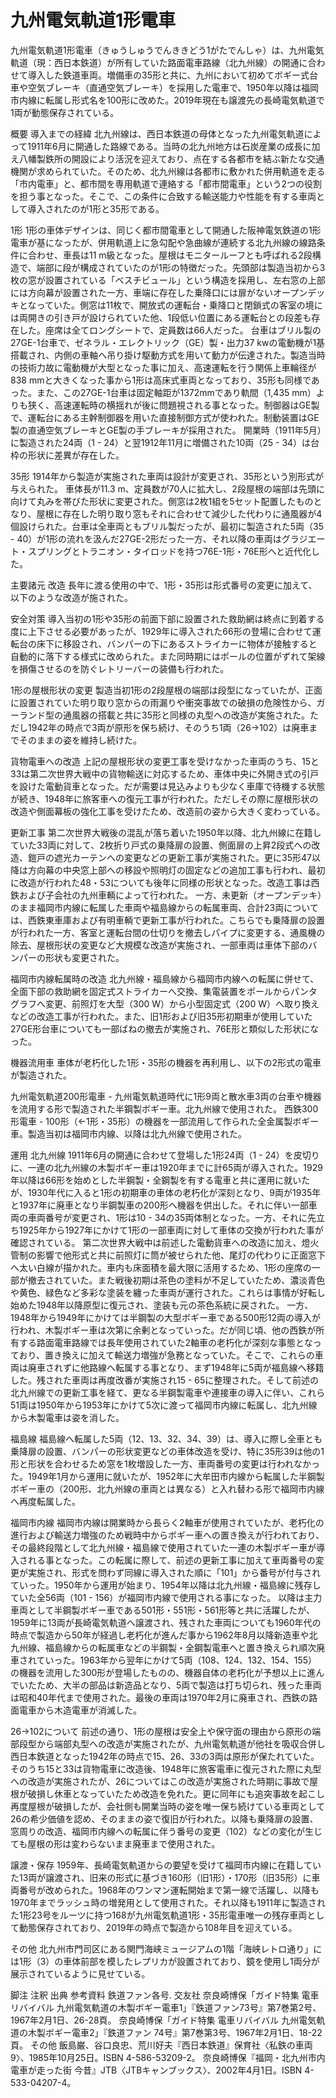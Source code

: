 # 九州電気軌道1形電車

九州電気軌道1形電車（きゅうしゅうでんききどう1がたでんしゃ）は、九州電気軌道（現：西日本鉄道）が所有していた路面電車路線（北九州線）の開通に合わせて導入した鉄道車両。増備車の35形と共に、九州において初めてボギー式台車や空気ブレーキ（直通空気ブレーキ）を採用した電車で、1950年以降は福岡市内線に転属し形式名を100形に改めた。2019年現在も譲渡先の長崎電気軌道で1両が動態保存されている。

概要
導入までの経緯
北九州線は、西日本鉄道の母体となった九州電気軌道によって1911年6月に開通した路線である。当時の北九州地方は石炭産業の成長に加え八幡製鉄所の開設により活況を迎えており、点在する各都市を結ぶ新たな交通機関が求められていた。そのため、北九州線は各都市に敷かれた併用軌道を走る「市内電車」と、都市間を専用軌道で連絡する「都市間電車」という2つの役割を担う事となった。そこで、この条件に合致する輸送能力や性能を有する車両として導入されたのが1形と35形である。

1形
1形の車体デザインは、同じく都市間電車として開通した阪神電気鉄道の1形電車が基になったが、併用軌道上に急勾配や急曲線が連続する北九州線の線路条件に合わせ、車長は11 m級となった。屋根はモニタールーフとも呼ばれる2段構造で、端部に段が構成されていたのが1形の特徴だった。先頭部は製造当初から3枚の窓が設置されている「ベスチビュール」という構造を採用し、左右窓の上部には方向幕が設置された一方、車端に存在した乗降口には扉がないオープンデッキとなっていた。側窓は11枚で、開放式の運転台・乗降口と閉鎖式の客室の境には両開きの引き戸が設けられていた他、1段低い位置にある運転台との段差も存在した。座席は全てロングシートで、定員数は66人だった。
台車はブリル製の27GE-1台車で、ゼネラル・エレクトリック（GE）製・出力37 kwの電動機が1基搭載され、内側の車軸へ吊り掛け駆動方式を用いて動力が伝達された。製造当時の技術力故に電動機が大型となった事に加え、高速運転を行う関係上車輪径が838 mmと大きくなった事から1形は高床式車両となっており、35形も同様であった。また、この27GE-1台車は固定軸距が1372mmであり軌間（1,435 mm）よりも狭く、高速運転時の横揺れが後に問題視される事となった。制御器はGE製で、運転台にある主幹制御器を用いた直接制御方式が使われた。制動装置はGE製の直通空気ブレーキとGE製の手ブレーキが採用された。
開業時（1911年5月）に製造された24両（1 - 24）と翌1912年11月に増備された10両（25 - 34）は台枠の形状に差異が存在した。

35形
1914年から製造が実施された車両は設計が変更され、35形という別形式が与えられた。
車体長が11.3 m、定員数が70人に拡大し、2段屋根の端部は先頭に向けて丸みを帯びた形状に変更された。側窓は2枚1組を5セット配置したものとなり、屋根に存在した明り取り窓もそれに合わせて減少した代わりに通風器が4個設けられた。台車は全車両ともブリル製だったが、最初に製造された5両（35 - 40）が1形の流れを汲んだ27GE-2形だった一方、それ以降の車両はグラジエート・スプリングとトラニオン・タイロッドを持つ76E-1形・76E形へと近代化した。

主要諸元
改造
長年に渡る使用の中で、1形・35形は形式番号の変更に加えて、以下のような改造が施された。

安全対策
導入当初の1形や35形の前面下部に設置された救助網は終点に到着する度に上下させる必要があったが、1929年に導入された66形の登場に合わせて運転台の床下に移設され、バンパーの下にあるストライカーに物体が接触すると自動的に落下する様式に改められた。また同時期にはポールの位置がずれて架線を損傷させるのを防ぐレトリーバーの装備も行われた。

1形の屋根形状の変更
製造当初1形の2段屋根の端部は段型になっていたが、正面に設置されていた明り取り窓からの雨漏りや衝突事故での破損の危険性から、ガーランド型の通風器の搭載と共に35形と同様の丸型への改造が実施された。ただし1942年の時点で3両が原形を保ち続け、そのうち1両（26→102）は廃車までそのままの姿を維持し続けた。

貨物電車への改造
上記の屋根形状の変更工事を受けなかった車両のうち、15と33は第二次世界大戦中の貨物輸送に対応するため、車体中央に外開き式の引戸を設けた電動貨車となった。だが需要は見込みよりも少なく車庫で待機する状態が続き、1948年に旅客車への復元工事が行われた。ただしその際に屋根形状の改造や側面幕板の強化工事を受けたため、改造前の姿から大きく変わっている。

更新工事
第二次世界大戦後の混乱が落ち着いた1950年以降、北九州線に在籍していた33両に対して、2枚折り戸式の乗降扉の設置、側面扉の上昇2段式への改造、鎧戸の遮光カーテンへの変更などの更新工事が実施された。更に35形47以降は方向幕の中央窓上部への移設や照明灯の固定などの追加工事も行われ、最初に改造が行われた48・53についても後年に同様の形状となった。改造工事は西鉄および子会社の九州車輌によって行われた。
一方、未更新（オープンデッキ）のまま福岡市内線に転属した車両や福島線からの転属車両、合計23両については、西鉄東車庫および有明車輌で更新工事が行われた。こちらでも乗降扉の設置が行われた一方、客室と運転台間の仕切りを撤去しパイプに変更する、通風機の除去、屋根形状の変更など大規模な改造が実施され、一部車両は車体下部のバンパーの形状も変更された。

福岡市内線転属時の改造
北九州線・福島線から福岡市内線への転属に併せて、全面下部の救助網を固定式ストライカーへ交換、集電装置をポールからパンタグラフへ変更、前照灯を大型（300 W）から小型固定式（200 W）へ取り換えなどの改造工事が行われた。また、旧1形および旧35形初期車が使用していた27GE形台車についても一部ばねの撤去が実施され、76E形と類似した形状になった。

機器流用車
車体が老朽化した1形・35形の機器を再利用し、以下の2形式の電車が製造された。

九州電気軌道200形電車 - 九州電気軌道時代に1形9両と散水車3両の台車や機器を流用する形で製造された半鋼製ボギー車。北九州線で使用された。
西鉄300形電車 - 100形（←1形・35形）の機器を一部流用して作られた全金属製ボギー車。製造当初は福岡市内線、以降は北九州線で使用された。

運用
北九州線
1911年6月の開通に合わせて登場した1形24両（1 - 24）を皮切りに、一連の北九州線の木製ボギー車は1920年までに計65両が導入された。1929年以降は66形を始めとした半鋼製・全鋼製を有する電車と共に運用に就いたが、1930年代に入ると1形の初期車の車体の老朽化が深刻となり、9両が1935年と1937年に廃車となり半鋼製車の200形へ機器を供出した。それに伴い一部車両の車両番号が変更され、1形は10 - 34の35両体制となった。一方、それに先立ち1925年から1927年にかけて1形の一部車両に対して車体の交換が行われた事が確認されている。
第二次世界大戦中は前述した電動貨車への改造に加え、燈火管制の影響で他形式と共に前照灯に筒が被せられた他、尾灯の代わりに正面窓下へ太い白線が描かれた。車内も床面積を最大限に活用するため、1形の座席の一部が撤去されていた。また戦後初期は茶色の塗料が不足していたため、濃淡青色や黄色、緑色など多彩な塗装を纏った車両が運行された。これらは事情が好転し始めた1948年以降原型に復元され、塗装も元の茶色系統に戻された。
一方、1948年から1949年にかけては半鋼製の大型ボギー車である500形12両の導入が行われ、木製ボギー車は次第に余剰となっていった。だが同じ頃、他の西鉄が所有する路面電車路線では長年使用されていた2軸車の老朽化が深刻な事態となっており、置き換えに加えて輸送力増強が急務となっていた。そこで、これらの車両は廃車されずに他路線へ転属する事となり、まず1948年に5両が福島線へ移籍した。残された車両は再度改番が実施され15 - 65に整理された。そして前述の北九州線での更新工事を経て、更なる半鋼製電車や連接車の導入に伴い、これら51両は1950年から1953年にかけて5次に渡って福岡市内線に転属し、北九州線から木製電車は姿を消した。

福島線
福島線へ転属した5両（12、13、32、34、39）は、導入に際し全車とも乗降扉の設置、バンパーの形状変更などの車体改造を受け、特に35形39は他の1形と形状を合わせるため窓を1枚増設した一方、車両番号の変更は行われなかった。1949年1月から運用に就いたが、1952年に大牟田市内線から転属した半鋼製ボギー車の（200形、北九州線の車両とは異なる）と入れ替わる形で福岡市内線へ再度転属した。

福岡市内線
福岡市内線は開業時から長らく2軸車が使用されていたが、老朽化の進行および輸送力増強のため戦時中からボギー車への置き換えが行われており、その最終段階として北九州線・福島線で使用されていた一連の木製ボギー車が導入される事となった。この転属に際して、前述の更新工事に加えて車両番号の変更が実施され、形式を問わず同線に導入された順に「101」から番号が付与されていった。1950年から運用が始まり、1954年以降は北九州線・福島線に残存していた全56両（101 - 156）が福岡市内線で使用される事になった。
以降は主力車両として半鋼製ボギー車である501形・551形・561形等と共に活躍したが、1959年に13両が長崎電気軌道へ譲渡され、残された車両についても1960年代の時点で製造から50年が経過し老朽化が進んだ事から1962年8月以降新造車や北九州線、福島線からの転属車などの半鋼製・全鋼製電車へと置き換えられ順次廃車されていった。1963年から翌年にかけて5両（108、124、132、154、155）の機器を流用した300形が登場したものの、機器自体の老朽化が予想以上に進んでいたため、大半の部品は新造品となり、5両で製造は打ち切られ、残った車両は昭和40年代まで使用された。最後の車両は1970年2月に廃車され、西鉄の路面電車から木造電車が消滅した。

26→102について
前述の通り、1形の屋根は安全上や保守面の理由から原形の端部段型から端部丸型への改造が実施されたが、九州電気軌道が他社を吸収合併し西日本鉄道となった1942年の時点で15、26、33の3両は原形が保たれていた。そのうち15と33は貨物電車に改造後、1948年に旅客電車に復元された際に丸型への改造が実施されたが、26についてはこの改造が実施された時期に事故で屋根が破損し休車となっていたため改造を免れた。更に同年にも追突事故を起こし再度屋根が破損したが、会社側も開業当時の姿を唯一保ち続けている車両として26の希少価値を認め、そのままの姿で復旧が行われた。以降も乗降扉の設置、窓周りの改造、福岡市内線への転属に伴う番号の変更（102）などの変化が生じても屋根の形は変わらないまま廃車まで使用された。

譲渡・保存
1959年、長崎電気軌道からの要望を受けて福岡市内線に在籍していた13両が譲渡され、旧来の形式に基づき160形（旧1形）・170形（旧35形）に車両番号が改められた。1968年のワンマン運転開始まで第一線で活躍し、以降も1970年までラッシュ時の増発用として使用された。それ以降も1911年に製造された1形23号をルーツに持つ168が九州電気軌道1形・35形電車唯一の残存車両として動態保存されており、2019年の時点で製造から108年目を迎えている。

その他
北九州市門司区にある関門海峡ミュージアムの1階「海峡レトロ通り」には1形（3）の車体前部を模したレプリカが設置されており、鏡を使用し1両分が展示されているように見せている。

脚注
注釈
出典
参考資料
 鉄道ファン各号. 交友社 
奈良崎博保「ガイド特集 電車リバイバル 九州電気軌道の木製ボギー電車1」『鉄道ファン73号』第7巻第2号、1967年2月1日、26-28頁。 
奈良崎博保「ガイド特集 電車リバイバル 九州電気軌道の木製ボギー電車2」『鉄道ファン 74号』第7巻第3号、1967年2月1日、18-22頁。 
その他
飯島巌、谷口良忠、荒川好夫『西日本鉄道』保育社〈私鉄の車両 9〉、1985年10月25日。ISBN 4-586-53209-2。 
奈良崎博保『福岡・北九州市内電車が走った街 今昔』JTB〈JTBキャンブックス〉、2002年4月1日。ISBN 4-533-04207-4。